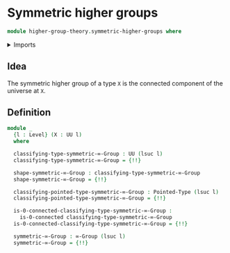 # Symmetric higher groups

```agda
module higher-group-theory.symmetric-higher-groups where
```

<details><summary>Imports</summary>

```agda
open import foundation.0-connected-types
open import foundation.connected-components-universes
open import foundation.dependent-pair-types
open import foundation.mere-equivalences
open import foundation.universe-levels

open import higher-group-theory.higher-groups

open import structured-types.pointed-types
```

</details>

## Idea

The symmetric higher group of a type `X` is the connected component of the
universe at `X`.

## Definition

```agda
module _
  {l : Level} (X : UU l)
  where

  classifying-type-symmetric-∞-Group : UU (lsuc l)
  classifying-type-symmetric-∞-Group = {!!}

  shape-symmetric-∞-Group : classifying-type-symmetric-∞-Group
  shape-symmetric-∞-Group = {!!}

  classifying-pointed-type-symmetric-∞-Group : Pointed-Type (lsuc l)
  classifying-pointed-type-symmetric-∞-Group = {!!}

  is-0-connected-classifying-type-symmetric-∞-Group :
    is-0-connected classifying-type-symmetric-∞-Group
  is-0-connected-classifying-type-symmetric-∞-Group = {!!}

  symmetric-∞-Group : ∞-Group (lsuc l)
  symmetric-∞-Group = {!!}
```
